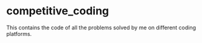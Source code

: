 # competitive_coding
This contains the code of all the problems solved by me on different coding platforms.
